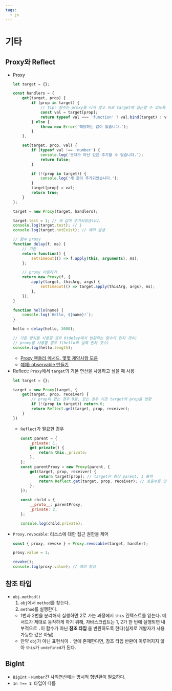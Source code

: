 ```yaml
---
tags:
  - js
---
```


# 기타

## Proxy와 Reflect

- Proxy
	```js
	let target = {};

	const handlers = {
		get(target, prop) {
			if (prop in target) {
				// tip: 함수는 proxy를 타지 않고 바로 target에 접근할 수 있도록 조치해준다.
				const val = target[prop];
				return typeof val === 'function' ? val.bind(target) : val;
			} else {
				throw new Error('해당하는 값이 없습니다.');
			}
		},

		set(target, prop, val) {
			if (typeof val !== 'number') {
				console.log('숫자가 아닌 값은 추가할 수 없습니다.');
				return false;
			}

			if (!(prop in target)) {
				console.log('새 값이 추가되었습니다.');
			}
			target[prop] = val;
			return true;
		}
	};

	target = new Proxy(target, handlers);

	target.test = 1; // 새 값이 추가되었습니다.
	console.log(target.test); // 1
	console.log(target.notExist); // 에러 발생

	// 함수 proxy
	function delay(f, ms) {
		// 기존
		return function() {
			setTimeout(() => f.apply(this, arguments), ms);
		};

		// proxy 이용하기
		return new Proxy(f, {
			apply(target, thisArg, args) {
				setTimeout(() => target.apply(thisArg, args), ms);
			},
		});
	}

	function hello(name) {
		console.log(`Hello, ${name}!`);
	}

	hello = delay(hello, 3000);

	// 기존 방식을 사용할 경우 0(delay에서 반환하는 함수의 인자 갯수)
	// proxy를 사용할 경우 1(hello의 실제 인자 갯수)
	console.log(hello.length);
	```
	- [Proxy 핸들러 메서드, 몇몇 제약사항 모음](https://ko.javascript.info/proxy#ref-1)
	- [예제: observable 만들기](https://ko.javascript.info/proxy#ref-18)
- Reflect: `Proxy`에서 `target`의 기본 연산을 사용하고 싶을 때 사용
	```js
	let target = {};

	target = new Proxy(target, {
		get(target, prop, receiver) {
			// prop이 없는 경우 0을, 있는 경우 기존 target의 prop을 반환
			if (!(prop in target)) return 0;
			return Reflect.get(target, prop, receiver);
		}
	})
	```
	- `Reflect`가 필요한 경우
		```js
		const parent = {
			_private: 1,
			get private() {
				return this._private;
			},
		};
		const parentProxy = new Proxy(parent, {
			get(target, prop, receiver) {
				return target[prop]; // target은 항상 parent. 1 출력
				return Reflect.get(target, prop, receiver); // 호출부를 인식함. 2 춣력
			},
		});

		const child = {
			__proto__: parentProxy,
			_private: 2,
		};

		console.log(child.private);
		```
- `Proxy.revocable`: 리소스에 대한 접근 권한을 제어
	```js
	const { proxy, revoke } = Proxy.revocable(target, handler);

	proxy.value = 1;

	revoke();
	console.log(proxy.value); // 에러 발생
	```

## 참조 타입

- `obj.method()`
	1. `obj`에서 `method`를 찾는다.
	2. `method`를 실행한다.
	- 1번과 2번을 분리해서 실행하면 2로 가는 과정에서 `this` 컨텍스트를 잃는다. 메서드가 제대로 동작하게 하기 위해, 자바스크립트는 1, 2가 한 번에 실행되면 내부적으로 `.`이 함수가 아닌 **참조 타입** 을 반환하도록 한다(실제로 개발자가 사용 가능한 값은 아님).
	- 만약 `obj`가 아닌 표현식이 `.` 앞에 존재한다면, 참조 타입 반환이 이루어지지 않아 `this`가 `undefined`가 된다.

## BigInt

- `BigInt` - `Number`간 사칙연산에는 명시적 형변환이 필요하다.
- `1n !== 1`: 타입이 다름

<PageTags />
